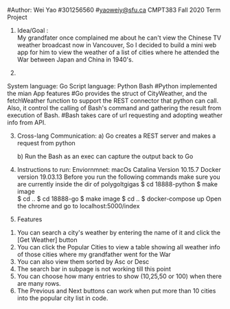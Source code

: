 #Author: Wei Yao
#301256560
#yaoweiy@sfu.ca
CMPT383 Fall 2020 Term Project
1) Idea/Goal :  
My grandfater once complained me about he can't view the Chinese TV weather broadcast now in Vancouver, So I decided to build a mini web app for him to view the weather of a list of cities where he attended the War between Japan and China in 1940's.

2) 
System language:  Go
Script language: Python Bash
#Python implemented the mian App features
#Go provides the struct of CityWeather, and the fetchWeather function to support the REST connector that python can call. Also, it control the calling of Bash's command and gathering the result from execution of Bash.
#Bash takes care of url requesting and adopting weather info from API.

3) Cross-lang Communication:
   a) Go creates a REST server and makes a request from python
   
   b) Run the Bash as an exec can capture the output back to Go

4) Instructions to run:
Enviornmnet: macOs Catalina Version 10.15.7  Docker version 19.03.13
Before you run the following commands make sure you are currently inside the dir of polygoltgigas
$ cd 18888-python
$ make image                       
$ cd ..
$ cd 18888-go
$ make image
$ cd ..
$ docker-compose up
Open the chrome and go to localhost:5000/index

5) Features 
1. You can search a city's weather by entering the name of it and click the [Get Weather] button
2. You can click the Popular Cities to view a table showing all weather info of those cities where my grandfather went for the War
3. You can also view them sorted by Asc or Desc
4. The search bar in subpage is not working till this point
5. You can choose how many entries to show (10,25,50 or 100) when there are many rows.
6. The Previous and Next  buttons can work when put more than 10 cities into the popular city list in code.

